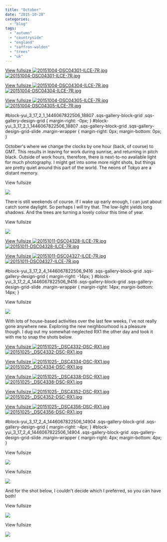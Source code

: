 ```yaml
---
title: "October"
date: "2015-10-28"
categories: 
  - "blog"
tags: 
  - "autumn"
  - "countryside"
  - "england"
  - "saffron-walden"
  - "trees"
  - "uk"
---
```


[View fullsize ![20151004-DSC04301-ILCE-7R.jpg](/assets/images/b44bd-20151004-dsc04301-ilce-7r.jpg)![20151004-DSC04301-ILCE-7R.jpg](/assets/images/b44bd-20151004-dsc04301-ilce-7r.jpg)](https://exportforscript.wordpress.com/wp-content/uploads/2015/10/b44bd-20151004-dsc04301-ilce-7r.jpg) 

[View fullsize ![20151004-DSC04304-ILCE-7R.jpg](/assets/images/faead-20151004-dsc04304-ilce-7r.jpg)![20151004-DSC04304-ILCE-7R.jpg](/assets/images/faead-20151004-dsc04304-ilce-7r.jpg)](https://exportforscript.wordpress.com/wp-content/uploads/2015/10/faead-20151004-dsc04304-ilce-7r.jpg) 

[View fullsize ![20151004-DSC04305-ILCE-7R.jpg](/assets/images/01769-20151004-dsc04305-ilce-7r.jpg)![20151004-DSC04305-ILCE-7R.jpg](/assets/images/01769-20151004-dsc04305-ilce-7r.jpg)](https://exportforscript.wordpress.com/wp-content/uploads/2015/10/01769-20151004-dsc04305-ilce-7r.jpg) 

#block-yui\_3\_17\_2\_1\_1446067822506\_18807 .sqs-gallery-block-grid .sqs-gallery-design-grid { margin-right: -0px; } #block-yui\_3\_17\_2\_1\_1446067822506\_18807 .sqs-gallery-block-grid .sqs-gallery-design-grid-slide .margin-wrapper { margin-right: 0px; margin-bottom: 0px; }

October's where we change the clocks by one hour (back, of course) to GMT. This results in leaving for work during sunrise, and returning in pitch black. Outside of work hours, therefore, there is next-to-no available light for much photography. I might get into some more night shots, but things are pretty quiet around this part of the world. The neons of Tokyo are a distant memory.

View fullsize

![](/assets/images/63df1-image-asset.jpeg)

There is still weekends of course. If I wake up early enough, I can just about catch some daylight. So perhaps I will try that. The low-light yields long shadows. And the trees are turning a lovely colour this time of year.

View fullsize

![](/assets/images/d173a-image-asset.jpeg)

[View fullsize ![20151011-DSC04328-ILCE-7R.jpg](/assets/images/148d8-20151011-dsc04328-ilce-7r.jpg)![20151011-DSC04328-ILCE-7R.jpg](/assets/images/148d8-20151011-dsc04328-ilce-7r.jpg)](https://exportforscript.wordpress.com/wp-content/uploads/2015/10/148d8-20151011-dsc04328-ilce-7r.jpg) 

[View fullsize ![20151011-DSC04327-ILCE-7R.jpg](/assets/images/74183-20151011-dsc04327-ilce-7r.jpg)![20151011-DSC04327-ILCE-7R.jpg](/assets/images/74183-20151011-dsc04327-ilce-7r.jpg)](https://exportforscript.wordpress.com/wp-content/uploads/2015/10/74183-20151011-dsc04327-ilce-7r.jpg) 

#block-yui\_3\_17\_2\_4\_1446067822506\_9416 .sqs-gallery-block-grid .sqs-gallery-design-grid { margin-right: -14px; } #block-yui\_3\_17\_2\_4\_1446067822506\_9416 .sqs-gallery-block-grid .sqs-gallery-design-grid-slide .margin-wrapper { margin-right: 14px; margin-bottom: 14px; }

View fullsize

![](/assets/images/ecc33-image-asset.jpeg)

With lots of house-based activities over the last few weeks, I've not really gone anywhere new. Exploring the new neighbourhood is a pleasure though. I dug out my somewhat-neglected RX1 the other day and took it with me to snap the shots below.

[View fullsize ![20151025-_DSC4332-DSC-RX1.jpg](/assets/images/3439e-20151025-_dsc4332-dsc-rx1.jpg)![20151025-_DSC4332-DSC-RX1.jpg](/assets/images/3439e-20151025-_dsc4332-dsc-rx1.jpg)](https://exportforscript.wordpress.com/wp-content/uploads/2015/10/3439e-20151025-_dsc4332-dsc-rx1.jpg) 

[View fullsize ![20151025-_DSC4334-DSC-RX1.jpg](/assets/images/b2be6-20151025-_dsc4334-dsc-rx1.jpg)![20151025-_DSC4334-DSC-RX1.jpg](/assets/images/b2be6-20151025-_dsc4334-dsc-rx1.jpg)](https://exportforscript.wordpress.com/wp-content/uploads/2015/10/b2be6-20151025-_dsc4334-dsc-rx1.jpg) 

[View fullsize ![20151025-_DSC4338-DSC-RX1.jpg](/assets/images/5e4bf-20151025-_dsc4338-dsc-rx1.jpg)![20151025-_DSC4338-DSC-RX1.jpg](/assets/images/5e4bf-20151025-_dsc4338-dsc-rx1.jpg)](https://exportforscript.wordpress.com/wp-content/uploads/2015/10/5e4bf-20151025-_dsc4338-dsc-rx1.jpg) 

[View fullsize ![20151025-_DSC4352-DSC-RX1.jpg](/assets/images/00b56-20151025-_dsc4352-dsc-rx1.jpg)![20151025-_DSC4352-DSC-RX1.jpg](/assets/images/00b56-20151025-_dsc4352-dsc-rx1.jpg)](https://exportforscript.wordpress.com/wp-content/uploads/2015/10/00b56-20151025-_dsc4352-dsc-rx1.jpg) 

[View fullsize ![20151025-_DSC4356-DSC-RX1.jpg](/assets/images/9e29c-20151025-_dsc4356-dsc-rx1.jpg)![20151025-_DSC4356-DSC-RX1.jpg](/assets/images/9e29c-20151025-_dsc4356-dsc-rx1.jpg)](https://exportforscript.wordpress.com/wp-content/uploads/2015/10/9e29c-20151025-_dsc4356-dsc-rx1.jpg) 

#block-yui\_3\_17\_2\_4\_1446067822506\_14904 .sqs-gallery-block-grid .sqs-gallery-design-grid { margin-right: -4px; } #block-yui\_3\_17\_2\_4\_1446067822506\_14904 .sqs-gallery-block-grid .sqs-gallery-design-grid-slide .margin-wrapper { margin-right: 4px; margin-bottom: 4px; }

View fullsize

![](/assets/images/71c00-image-asset.jpeg)

View fullsize

![](/assets/images/aaf1f-image-asset.jpeg)

And for the shot below, I couldn't decide which I preferred, so you can have both!

View fullsize

![](/assets/images/2ef4a-image-asset.jpeg)

View fullsize

![](/assets/images/22fc8-image-asset.jpeg)

